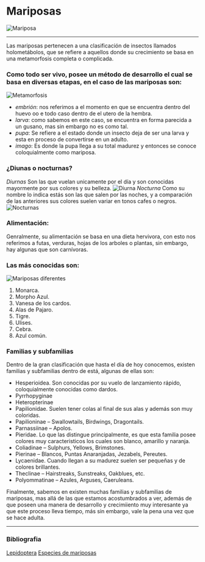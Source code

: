 # Mariposas
![Mariposa](https://blog.xochitla.org.mx/wp-content/uploads/2019/06/th-mariposas-1180x520.jpg)
___ 
Las mariposas pertenecen a una clasificación de insectos llamados holometábolos, que se refiere a aquellos donde su crecimiento se basa en una metamorfosis completa o complicada. 
### Como todo ser vivo, posee un método de desarrollo el cual se basa en diversas etapas, en el caso de las mariposas son:
![Metamorfosis](https://t1.up.ltmcdn.com/es/images/7/2/0/las_etapas_de_la_metamorfosis_de_la_mariposa_3027_1_600.jpg)
- *embrión*: nos referimos a el momento en que se encuentra dentro del huevo oo e todo caso dentro de el utero de la hembra.
- *larva*: como sabemos en este caso, se encuentra en forma parecida a un gusano, mas sin embargo no es como tal. 
- *pupa*: Se refiere a el estado donde un insecto deja de ser una larva y esta en proceso de convertirse en un adulto. 
- *imago*: Es donde la pupa llega a su total madurez y entonces se conoce coloquialmente como mariposa.
### ¿Diunas o nocturnas?
*Diurnas*
Son las que vuelan unicamente por el día y son conocidas mayormente por sus colores y su belleza. 
![Diurna](https://www.ecured.cu/images/d/d6/Mariposa_diurna.jpeg)
*Nocturna*
Como su nombre lo indica estás son las que salen por las noches, y a comparación de las anteriores sus colores suelen variar en tonos cafes o negros.
![Nocturnas](https://hablemosdeinsectos.com/wp-content/uploads/2017/08/13456985153_d7378c48d6_b-1024x768.jpg)
### Alimentación:
Genralmente, su alimentación se basa en una dieta hervivora, con esto nos referimos a futas, verduras, hojas de los arboles o plantas, sin embargo, hay algunas que son carnívoras.
### Las más conocidas son:
![Mariposas diferentes](https://significadodelossuenos.pro/wp-content/uploads/2019/06/Butterflies_Many_Colored_background_543613_1920x1200.jpg)
1. Monarca.
2. Morpho Azul.
3. Vanesa de los cardos.
4. Alas de Pajaro.
5. Tigre.
6. Ulises.
7. Cebra.
8. Azul común.
### Familias y subfamilias
Dentro de la gran clasificación que hasta el día de hoy conocemos, existen familias y subfamilias dentro de está, algunas de ellas son:
- Hesperioidea. Son conocidas por su vuelo de lanzamiento rápido, coloquialmente conocidas como dardos.
 - Pyrrhopyginae
 - Heteropterinae
- Papilionidae. Suelen tener colas al final de sus alas y además son muy coloridas.
 - Papilioninae – Swallowtails, Birdwings, Dragontails.
 - Parnassiinae – Apolos.
- Pieridae. Lo que las distingue principalmente, es que esta familia posee colores muy caracteristicos los cuales son blanco, amarillo y naranja. 
 - Coliadinae – Sulphurs, Yellows, Brimstones.
 - Pierinae – Blancos, Puntas Anaranjadas, Jezabels, Pereutes.
- Lycaenidae. Cuando llegan a su madurez suelen ser pequeñas y de colores brillantes.
 - Theclinae – Hairstreaks, Sunstreaks, Oakblues, etc.
 - Polyommatinae – Azules, Arguses, Caeruleans.  



Finalmente, sabemos en existen muchas familias y subfamilias de mariposas, mas allá de las que estamos acostumbrados a ver, además de que poseen una manera de desarrollo y crecimiiento muy interesante ya que este proceso lleva tiempo, más sin embargo, vale la pena una vez que se hace adulta. 
___
### Bibliografia
[Lepidoptera](https://es.m.wikipedia.org/wiki/Lepidoptera) 
[Especies de mariposas](https://mariposas.net/especies/#:~:text=Especies%20de%20Mariposas%201%20Principales%20Familias%20y%20subfamilias,Riodinidae.%20...%205%20Nymphalidae.%20...%206%20Hedylidae.)

